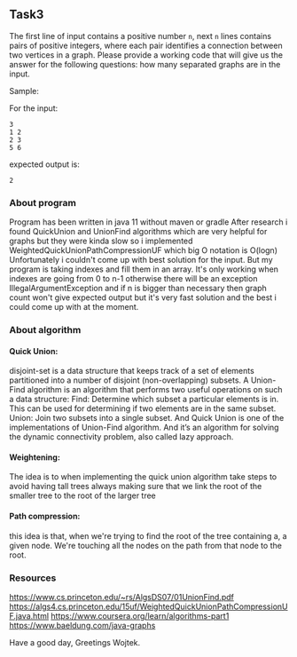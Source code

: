 ## Task3
The first line of input contains a positive number `n`, next `n` lines contains pairs of positive integers, where each pair identifies
a connection between two vertices in a graph. Please provide a working code that will give us the answer for the following questions:
how many separated graphs are in the input.

Sample: 

For the input:

```
3
1 2
2 3
5 6
```

expected output is:

```
2
```

### About program
Program has been written in java 11 without maven or gradle
After research i found QuickUnion and UnionFind algorithms
which are very helpful for graphs but they were kinda slow
so i implemented WeightedQuickUnionPathCompressionUF 
which big O notation is O(logn)
Unfortunately i couldn't come up with best solution for the input.
But my program is taking indexes and fill them in an array.
It's only working when indexes are going from 0 to n-1 otherwise
there will be an exception IllegalArgumentException and if
n is bigger than necessary then graph count won't give expected output
but it's very fast solution and the best i could come up with at the moment.

### About algorithm
#### Quick Union:
disjoint-set is a data structure that keeps track of a set of elements partitioned into a number of disjoint (non-overlapping) subsets.
A Union-Find algorithm is an algorithm that performs two useful operations on such a data structure:
Find: Determine which subset a particular elements is in. This can be used for determining if two elements are in the same subset.
Union: Join two subsets into a single subset.
And Quick Union is one of the implementations of Union-Find algorithm. And it’s an algorithm for solving the dynamic connectivity problem, also called lazy approach.

#### Weightening:
The idea is to when implementing the quick union algorithm take steps to avoid having tall trees
always making sure that we link the root of the smaller tree to the root of the larger tree
#### Path compression:
this idea is that, when we're trying to find the root of the tree containing a, a given node. We're touching all the nodes on the path from that node to the root.

### Resources 
https://www.cs.princeton.edu/~rs/AlgsDS07/01UnionFind.pdf
https://algs4.cs.princeton.edu/15uf/WeightedQuickUnionPathCompressionUF.java.html
https://www.coursera.org/learn/algorithms-part1
https://www.baeldung.com/java-graphs

Have a good day,
Greetings Wojtek.
